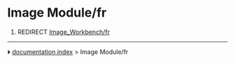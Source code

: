 # Image Module/fr
1.  REDIRECT [Image_Workbench/fr](Image_Workbench/fr.md)



---
⏵ [documentation index](../README.md) > Image Module/fr
